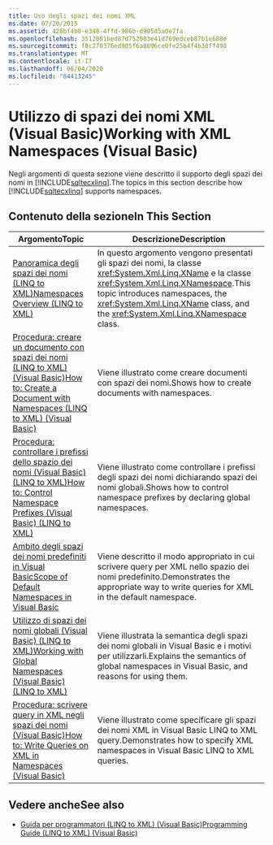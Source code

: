 ```yaml
---
title: Uso degli spazi dei nomi XML
ms.date: 07/20/2015
ms.assetid: 428bf4b0-e348-4ffd-986b-d905d5a0e7fa
ms.openlocfilehash: 3512081bed87d752083e41d769edceb87b1e688e
ms.sourcegitcommit: f8c270376ed905f6a8896ce0fe25b4f4b38ff498
ms.translationtype: MT
ms.contentlocale: it-IT
ms.lasthandoff: 06/04/2020
ms.locfileid: "84413245"
---
```

# <a name="working-with-xml-namespaces-visual-basic"></a><span data-ttu-id="b637d-102">Utilizzo di spazi dei nomi XML (Visual Basic)</span><span class="sxs-lookup"><span data-stu-id="b637d-102">Working with XML Namespaces (Visual Basic)</span></span>
<span data-ttu-id="b637d-103">Negli argomenti di questa sezione viene descritto il supporto degli spazi dei nomi in [!INCLUDE[sqltecxlinq](~/includes/sqltecxlinq-md.md)].</span><span class="sxs-lookup"><span data-stu-id="b637d-103">The topics in this section describe how [!INCLUDE[sqltecxlinq](~/includes/sqltecxlinq-md.md)] supports namespaces.</span></span>  
  
## <a name="in-this-section"></a><span data-ttu-id="b637d-104">Contenuto della sezione</span><span class="sxs-lookup"><span data-stu-id="b637d-104">In This Section</span></span>  
  
|<span data-ttu-id="b637d-105">Argomento</span><span class="sxs-lookup"><span data-stu-id="b637d-105">Topic</span></span>|<span data-ttu-id="b637d-106">Descrizione</span><span class="sxs-lookup"><span data-stu-id="b637d-106">Description</span></span>|  
|-----------|-----------------|  
|[<span data-ttu-id="b637d-107">Panoramica degli spazi dei nomi (LINQ to XML)</span><span class="sxs-lookup"><span data-stu-id="b637d-107">Namespaces Overview (LINQ to XML)</span></span>](namespaces-overview-linq-to-xml.md)|<span data-ttu-id="b637d-108">In questo argomento vengono presentati gli spazi dei nomi, la classe <xref:System.Xml.Linq.XName> e la classe <xref:System.Xml.Linq.XNamespace>.</span><span class="sxs-lookup"><span data-stu-id="b637d-108">This topic introduces namespaces, the <xref:System.Xml.Linq.XName> class, and the <xref:System.Xml.Linq.XNamespace> class.</span></span>|  
|[<span data-ttu-id="b637d-109">Procedura: creare un documento con spazi dei nomi (LINQ to XML) (Visual Basic)</span><span class="sxs-lookup"><span data-stu-id="b637d-109">How to: Create a Document with Namespaces (LINQ to XML) (Visual Basic)</span></span>](how-to-create-a-document-with-namespaces.md)|<span data-ttu-id="b637d-110">Viene illustrato come creare documenti con spazi dei nomi.</span><span class="sxs-lookup"><span data-stu-id="b637d-110">Shows how to create documents with namespaces.</span></span>|  
|[<span data-ttu-id="b637d-111">Procedura: controllare i prefissi dello spazio dei nomi (Visual Basic) (LINQ to XML)</span><span class="sxs-lookup"><span data-stu-id="b637d-111">How to: Control Namespace Prefixes (Visual Basic) (LINQ to XML)</span></span>](how-to-control-namespace-prefixes-linq-to-xml.md)|<span data-ttu-id="b637d-112">Viene illustrato come controllare i prefissi degli spazi dei nomi dichiarando spazi dei nomi globali.</span><span class="sxs-lookup"><span data-stu-id="b637d-112">Shows how to control namespace prefixes by declaring global namespaces.</span></span>|  
|[<span data-ttu-id="b637d-113">Ambito degli spazi dei nomi predefiniti in Visual Basic</span><span class="sxs-lookup"><span data-stu-id="b637d-113">Scope of Default Namespaces in Visual Basic</span></span>](scope-of-default-namespaces.md)|<span data-ttu-id="b637d-114">Viene descritto il modo appropriato in cui scrivere query per XML nello spazio dei nomi predefinito.</span><span class="sxs-lookup"><span data-stu-id="b637d-114">Demonstrates the appropriate way to write queries for XML in the default namespace.</span></span>|  
|[<span data-ttu-id="b637d-115">Utilizzo di spazi dei nomi globali (Visual Basic) (LINQ to XML)</span><span class="sxs-lookup"><span data-stu-id="b637d-115">Working with Global Namespaces (Visual Basic) (LINQ to XML)</span></span>](working-with-global-namespaces-linq-to-xml.md)|<span data-ttu-id="b637d-116">Viene illustrata la semantica degli spazi dei nomi globali in Visual Basic e i motivi per utilizzarli.</span><span class="sxs-lookup"><span data-stu-id="b637d-116">Explains the semantics of global namespaces in Visual Basic, and reasons for using them.</span></span>|  
|[<span data-ttu-id="b637d-117">Procedura: scrivere query in XML negli spazi dei nomi (Visual Basic)</span><span class="sxs-lookup"><span data-stu-id="b637d-117">How to: Write Queries on XML in Namespaces (Visual Basic)</span></span>](how-to-write-queries-on-xml-in-namespaces.md)|<span data-ttu-id="b637d-118">Viene illustrato come specificare gli spazi dei nomi XML in Visual Basic LINQ to XML query.</span><span class="sxs-lookup"><span data-stu-id="b637d-118">Demonstrates how to specify XML namespaces in Visual Basic LINQ to XML queries.</span></span>|  
  
## <a name="see-also"></a><span data-ttu-id="b637d-119">Vedere anche</span><span class="sxs-lookup"><span data-stu-id="b637d-119">See also</span></span>

- [<span data-ttu-id="b637d-120">Guida per programmatori (LINQ to XML) (Visual Basic)</span><span class="sxs-lookup"><span data-stu-id="b637d-120">Programming Guide (LINQ to XML) (Visual Basic)</span></span>](programming-guide-linq-to-xml.md)

